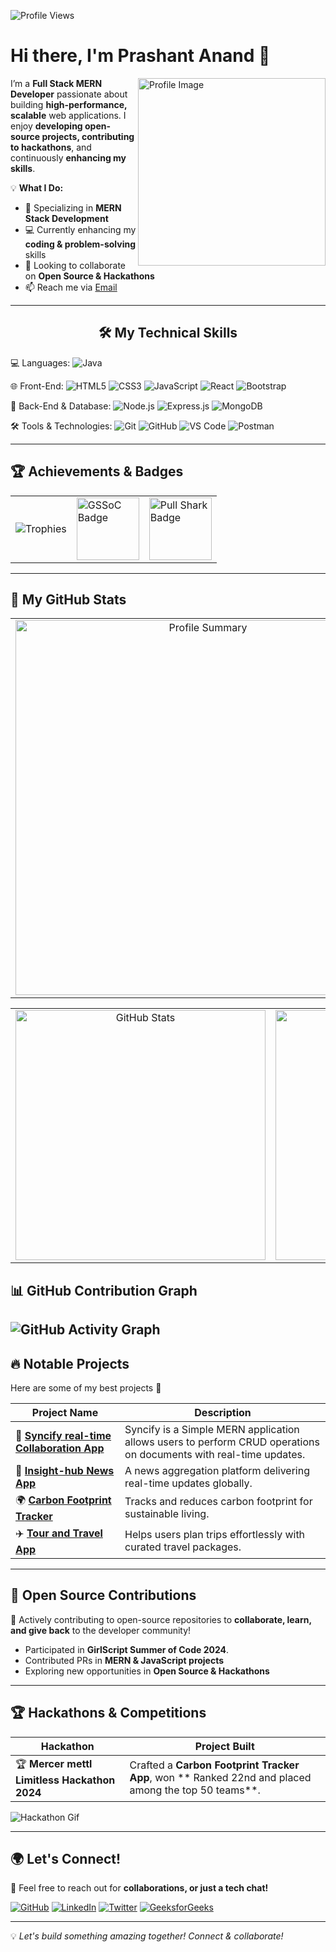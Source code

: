 ![Profile Views](https://komarev.com/ghpvc/?username=PrashantAnand03&label=Profile%20Views&color=0e75b6&style=flat)

# Hi there, I'm Prashant Anand 👋
<img align="right" src="https://github.com/SankshipthShetty/SankshipthShetty/assets/99337968/2bd05422-3a3b-4d7c-94a1-7cdb584c09d7" alt="Profile Image" width="300"/>

I’m a **Full Stack MERN Developer** passionate about building **high-performance, scalable** web applications. I enjoy **developing open-source projects, contributing to hackathons**, and continuously **enhancing my skills**.

💡 **What I Do:**  
- 🎯 Specializing in **MERN Stack Development**  
- 💻 Currently enhancing my **coding & problem-solving** skills  
- 👯 Looking to collaborate on **Open Source & Hackathons**  
- 📫 Reach me via [Email](mailto:prashantanandcse2025@gmail.com)  

---
<h2 align="center">🛠 My Technical Skills</h2>  
  
  💻 Languages:
   <img alt="Java" src="https://img.shields.io/badge/Java-ED8B00?style=for-the-badge&logo=java&logoColor=white" />
  <br>

  🌐 Front-End:
    <img alt="HTML5" src="https://img.shields.io/badge/HTML5-E34F26?style=for-the-badge&logo=html5&logoColor=white" />
    <img alt="CSS3" src="https://img.shields.io/badge/CSS3-1572B6?style=for-the-badge&logo=css3&logoColor=white" />
    <img alt="JavaScript" src="https://img.shields.io/badge/JavaScript-F7DF1E?style=for-the-badge&logo=javascript&logoColor=black" />
    <img alt="React" src="https://img.shields.io/badge/React-20232A?style=for-the-badge&logo=react&logoColor=61DAFB" />
    <img alt="Bootstrap" src="https://img.shields.io/badge/Bootstrap-563D7C?style=for-the-badge&logo=bootstrap&logoColor=white" />
  <br>

  🔧 Back-End & Database:
    <img alt="Node.js" src="https://img.shields.io/badge/Node.js-339933?style=for-the-badge&logo=nodedotjs&logoColor=white" />
    <img alt="Express.js" src="https://img.shields.io/badge/Express.js-000000?style=for-the-badge&logo=express&logoColor=white" />
    <img alt="MongoDB" src="https://img.shields.io/badge/MongoDB-47A248?style=for-the-badge&logo=mongodb&logoColor=white" />
  <br>

  🛠 Tools & Technologies:
    <img alt="Git" src="https://img.shields.io/badge/Git-F05032?style=for-the-badge&logo=git&logoColor=white" />
    <img alt="GitHub" src="https://img.shields.io/badge/GitHub-181717?style=for-the-badge&logo=github&logoColor=white" />
    <img alt="VS Code" src="https://img.shields.io/badge/VS%20Code-007ACC?style=for-the-badge&logo=visual-studio-code&logoColor=white" />
    <img alt="Postman" src="https://img.shields.io/badge/Postman-FF6C37?style=for-the-badge&logo=postman&logoColor=white" />
</p>

---

## 🏆 **Achievements & Badges**  

<table>
  <tr>
    <td><img src="https://github-profile-trophy.vercel.app/?username=PrashantAnand03&theme=tokyonight&no-bg=true&no-frame=true&margin-w=10&column=4&title=Commit,Repositories,PullRequest,Junior" alt="Trophies" /></td>
    <td><img src="https://gssoc.girlscript.tech/badges/1.png?imwidth=96" width="100px" height="100px" alt="GSSoC Badge" /></td>
    <td><img src="https://github.com/users/PrashantAnand03/achievements/pull-shark" width="100px" height="100px" alt="Pull Shark Badge" /></td>
  </tr>
</table>

---

## 🚀 **My GitHub Stats**  

<table width="100%" align="center">
  <tr>
    <td align="center" colspan="2">
      <img width="600em" src="http://github-profile-summary-cards.vercel.app/api/cards/profile-details?username=PrashantAnand03&theme=tokyonight" alt="Profile Summary">
    </td>
  </tr>
</table>

<table width="100%" align="center">
  <tr>
    <td align="center">
      <img width="400em" src="https://github-readme-stats.vercel.app/api?username=PrashantAnand03&show_icons=true&theme=tokyonight&hide_border=false" alt="GitHub Stats"/>
    </td>
    <td align="center">
      <img width="400em" src="https://github-readme-stats.vercel.app/api/top-langs/?username=PrashantAnand03&layout=compact&theme=tokyonight&langs_count=8&hide_border=false" alt="Top Languages"/>
    </td>
  </tr>
</table>


## 📊 **GitHub Contribution Graph**
![GitHub Activity Graph](https://github-readme-activity-graph.vercel.app/graph?username=PrashantAnand03&theme=tokyo-night)
---

## 🔥 **Notable Projects**
Here are some of my best projects 🚀

| Project Name  | Description  |
|--------------|-------------|
| 💬 **[Syncify real-time Collaboration App](https://frontendproj-xi.vercel.app/)**  | Syncify is a Simple MERN application allows users to perform CRUD operations on documents with real-time updates. |
| 📰 **[Insight-hub News App](https://insight-hub-green.vercel.app/)**  | A news aggregation platform delivering real-time updates globally. |
| 🌍 **[Carbon Footprint Tracker](https://carbon-footprint-tracker-rho.vercel.app/)**  | Tracks and reduces carbon footprint for sustainable living. |
| ✈️ **[Tour and Travel App](https://659b0dc3482624d15119b69b--endearing-rugelach-0c6e02.netlify.app/)** | Helps users plan trips effortlessly with curated travel packages. |

---
## 🌱 **Open Source Contributions**
🎯 Actively contributing to open-source repositories to **collaborate, learn, and give back** to the developer community!  
- Participated in **GirlScript Summer of Code 2024**.
- Contributed PRs in **MERN & JavaScript projects**  
- Exploring new opportunities in **Open Source & Hackathons**  
---

## 🏆 **Hackathons & Competitions**

| Hackathon | Project Built |
|-----------|--------------|
| 🏆 **Mercer mettl Limitless Hackathon 2024** | Crafted a **Carbon Footprint Tracker App**, won ** Ranked 22nd and placed among the top 50 teams**. |

![Hackathon Gif](https://media.giphy.com/media/xT9IgzoKnwFNmISR8I/giphy.gif)

---

## 🌍 **Let's Connect!**
💬 Feel free to reach out for **collaborations, or just a tech chat!**  

[![GitHub](https://img.shields.io/badge/GitHub-181717?style=for-the-badge&logo=github)](https://github.com/PrashantAnand03)
[![LinkedIn](https://img.shields.io/badge/LinkedIn-0A66C2?style=for-the-badge&logo=linkedin&logoColor=white)](https://www.linkedin.com/in/prashantanand03/)
[![Twitter](https://img.shields.io/badge/Twitter-1DA1F2?style=for-the-badge&logo=twitter&logoColor=white)](https://twitter.com/PrashanAnand)
[![GeeksforGeeks](https://img.shields.io/badge/GeeksforGeeks-0F9D58?style=for-the-badge&logo=geeksforgeeks&logoColor=white)](https://auth.geeksforgeeks.org/user/prashantanand03)

---

💡 *Let's build something amazing together! Connect & collaborate!*
